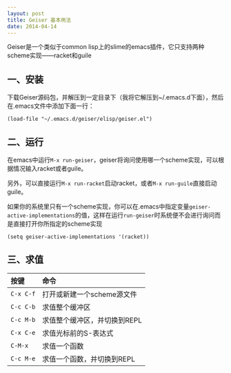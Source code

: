 ```yaml
---
layout: post
title: Geiser 基本用法
date: 2014-04-14
---
```

Geiser是一个类似于common lisp上的slime的emacs插件，它只支持两种scheme实现——racket和guile

## 一、安装

下载Geiser源码包，并解压到一定目录下（我将它解压到~/.emacs.d下面），然后在.emacs文件中添加下面一行：

    (load-file "~/.emacs.d/geiser/elisp/geiser.el")
    

## 二、运行

在emacs中运行`M-x run-geiser`，geiser将询问使用哪一个scheme实现，可以根据情况输入racket或者guile。

另外，可以直接运行`M-x run-racket`启动racket，或者`M-x run-guile`直接启动guile。

如果你的系统里只有一个scheme实现，你可以在.emacs中指定变量`geiser-active-implementations`的值，这样在运行`run-geiser`时系统便不会进行询问而是直接打开你所指定的scheme实现

    (setq geiser-active-implementations '(racket))
    

## 三、求值

| 按键 | 命令 |
|:---|:---|
| `C-x C-f`       | 打开或新建一个scheme源文件 | 
| `C-c C-b`       | 求值整个缓冲区  |
| `C-c M-b`       | 求值整个缓冲区，并切换到REPL |  
| `C-x C-e`       | 求值光标前的S-表达式  |
| `C-M-x`         | 求值一个函数  
| `C-c M-e`       | 求值一个函数，并切换到REPL|
